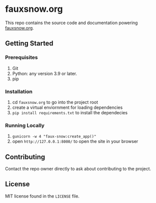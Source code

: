 # fauxsnow.org

This repo contains the source code and documentation powering [fauxsnow.org](https://fauxsnow.org/).

## Getting Started

### Prerequisites

1. Git
1. Python: any version 3.9 or later.
1. pip

### Installation

1. cd `fauxsnow.org` to go into the project root
1. create a virtual enviornment for loading dependencies
1. `pip install requirements.txt` to install the dependecies

### Running Locally

1. `gunicorn -w 4 "faux-snow:create_app()"`
1. open `http://127.0.0.1:8000/` to open the site in your browser
## Contributing

Contact the repo owner directly to ask about contributing to the project.

## License

MIT license found in the `LICENSE` file.
